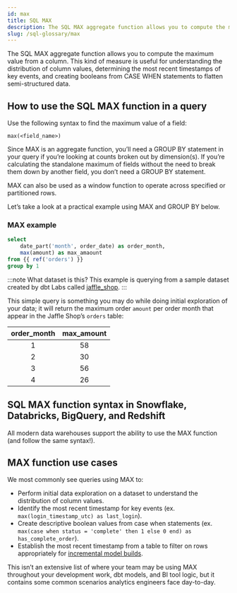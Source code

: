 ```yaml
---
id: max
title: SQL MAX
description: The SQL MAX aggregate function allows you to compute the maximum value from a column.
slug: /sql-glossary/max
---
```


<head>
    <title>Working with the SQL MAX function</title>
</head>

The SQL MAX aggregate function allows you to compute the maximum value from a column. This kind of measure is useful for understanding the distribution of column values, determining the most recent timestamps of key events, and creating booleans from CASE WHEN statements to flatten semi-structured data.

## How to use the SQL MAX function in a query

Use the following syntax to find the maximum value of a field:

`max(<field_name>)`

Since MAX is an aggregate function, you’ll need a GROUP BY statement in your query if you’re looking at counts broken out by dimension(s). If you’re calculating the standalone maximum of fields without the need to break them down by another field, you don’t need a GROUP BY statement.

MAX can also be used as a window function to operate across specified or partitioned rows.

Let’s take a look at a practical example using MAX and GROUP BY below.

### MAX example

```sql
select
	date_part('month', order_date) as order_month,
	max(amount) as max_amaount
from {{ ref('orders') }}
group by 1
```

:::note What dataset is this?
This example is querying from a sample dataset created by dbt Labs called [jaffle_shop](https://github.com/dbt-labs/jaffle_shop).
:::

This simple query is something you may do while doing initial exploration of your data; it will return the maximum order `amount` per order month that appear in the Jaffle Shop’s `orders` table:

| order_month | max_amount |
|:---:|:---:|
| 1 | 58 |
| 2 | 30 |
| 3 | 56 |
| 4 | 26 |

## SQL MAX function syntax in Snowflake, Databricks, BigQuery, and Redshift

All modern data warehouses support the ability to use the MAX function (and follow the same syntax!).

## MAX function use cases

We most commonly see queries using MAX to:

- Perform initial data exploration on a dataset to understand the distribution of column values.
- Identify the most recent timestamp for key events (ex. `max(login_timestamp_utc) as last_login`).
- Create descriptive boolean values from case when statements (ex. `max(case when status = 'complete' then 1 else 0 end) as has_complete_order`).
- Establish the most recent timestamp from a table to filter on rows appropriately for [incremental model builds](https://docs.getdbt.com/docs/building-a-dbt-project/building-models/configuring-incremental-models).

This isn’t an extensive list of where your team may be using MAX throughout your development work, dbt models, and BI tool logic, but it contains some common scenarios analytics engineers face day-to-day.